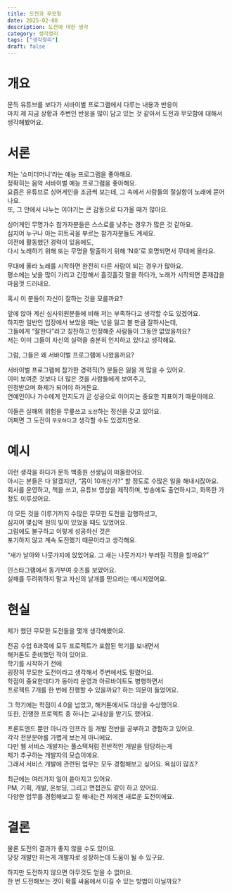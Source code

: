 ```yaml
---
title: 도전과 무모함
date: 2025-02-08
description: 도전에 대한 생각
category: 생각정리
tags: ["생각정리"]
draft: false
---
```


# 개요

문득 유튜브를 보다가 서바이벌 프로그램에서 다루는 내용과 반응이  
마치 제 지금 상황과 주변인 반응을 많이 담고 있는 것 같아서 도전과 무모함에 대해서 생각해봤어요.

# 서론

저는 ‘쇼미더머니’라는 예능 프로그램을 좋아해요.  
정확히는 음악 서바이벌 예능 프로그램을 좋아해요.  
요즘은 유튜브로 싱어게인을 조금씩 보는데, 그 속에서 사람들의 절실함이 노래에 묻어나요.  
또, 그 안에서 나누는 이야기는 큰 감동으로 다가올 때가 많아요.

싱어게인 무명가수 참가자분들은 스스로를 낮추는 경우가 많은 것 같아요.  
심지어 누구나 아는 히트곡을 부르는 참가자분들도 계세요.  
이전에 활동했던 경력이 있음에도,  
다시 노래하기 위해 또는 무명을 탈출하기 위해 ‘N호’로 호명되면서 무대에 올라요.

무대에 올라 노래를 시작하면 완전히 다른 사람이 되는 경우가 많아요.  
평소에는 낯을 많이 가리고 긴장해서 흘깃흘깃 말을 하다가, 노래가 시작되면 존재감을 마음껏 드러내요.

혹시 이 분들이 자신이 잘하는 것을 모를까요?

앞에 앉아 계신 심사위원분들에 비해 저는 부족하다고 생각할 수도 있겠어요.  
하지만 일반인 입장에서 보았을 때는 넋을 잃고 볼 만큼 잘하시는데,  
그들에게 “잘한다”라고 칭찬하고 인정해준 사람들이 그동안 없었을까요?  
저는 이미 그들이 자신의 실력을 충분히 인지하고 있다고 생각해요.

그럼, 그들은 왜 서바이벌 프로그램에 나왔을까요?

서바이벌 프로그램에 참가한 경력직(?) 분들은 잃을 게 많을 수 있어요.  
이미 보여준 것보다 더 많은 것을 사람들에게 보여주고,  
인정받으며 화제가 되어야 하거든요.  
연예인이나 가수에게 인지도가 곧 성공으로 이어지는 중요한 지표이기 때문이에요.

이들은 실패의 위험을 무릎쓰고 `도전`하는 정신을 갖고 있어요.  
어쩌면 그 도전이 `무모하다`고 생각할 수도 있겠지만요.

# 예시

이런 생각을 하다가 문득 백종원 선생님이 떠올랐어요.  
아시는 분들은 다 알겠지만, “몸이 10개신가?” 할 정도로 수많은 일을 해내시잖아요.  
회사를 운영하고, 책을 쓰고, 유튜브 영상을 제작하며, 방송에도 출연하시고, 화목한 가정도 이루셨어요.

이 모든 것을 이루기까지 수많은 무모한 도전을 감행하셨고,  
심지어 몇십억 원의 빚이 있었을 때도 있었어요.  
그럼에도 불구하고 이렇게 성공하신 것은  
포기하지 않고 계속 도전했기 때문이라고 생각해요.

“새가 날아와 나뭇가지에 앉았어요. 그 새는 나뭇가지가 부러질 걱정을 할까요?”

인스타그램에서 동기부여 숏츠를 보았어요.  
실패를 두려워하지 말고 자신의 날개를 믿으라는 메시지였어요.

# 현실

제가 했던 무모한 도전들을 몇개 생각해봤어요.

전공 수업 6과목에 모두 프로젝트가 포함된 학기를 보내면서  
해커톤도 준비했던 적이 있어요.  
학기를 시작하기 전에  
굉장히 무모한 도전이라고 생각해서 주변에서도 말렸어요.  
학점이 중요한데다가 동아리 운영과 아르바이트도 병행하면서  
프로젝트 7개를 한 번에 진행할 수 있을까요? 하는 의문이 들었어요.

그 학기에는 학점이 4.0을 넘었고, 해커톤에서도 대상을 수상했어요.  
또한, 진행한 프로젝트 중 하나는 교내상을 받기도 했어요.

프론트엔드 뿐만 아니라 인프라 등 개발 전반을 공부하고 경험하고 있어요.  
각각 전문분야를 가볍게 보는게 아니에요.  
다만 웹 서비스 개발자는 풀스택처럼 전반적인 개발을 담당하는게  
제가 추구하는 개발자의 모습이에요.  
그래서 서비스 개발에 관련된 업무는 모두 경험해보고 싶어요. 욕심이 많죠?

최근에는 여러가지 일이 쏟아지고 있어요.  
PM, 기획, 개발, 온보딩, 그리고 면접관도 같이 하고 있어요.  
다양한 업무를 경험해보고 잘 해내는건 저에겐 새로운 도전이에요.

# 결론

물론 도전의 결과가 좋지 않을 수도 있어요.  
당장 개발만 하는게 개발자로 성장하는데 도움이 될 수 있구요.

하지만 도전하지 않으면 아무것도 얻을 수 없어요.  
한 번 도전해보는 것이 확률 싸움에서 이길 수 있는 방법이 아닐까요?
